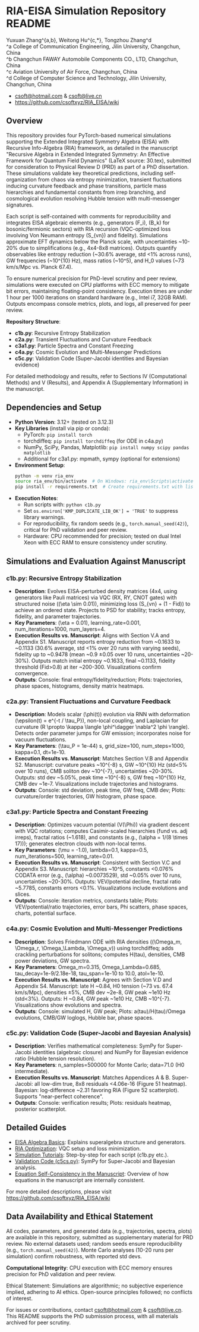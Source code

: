 # RIA-EISA Simulation Repository README

Yuxuan Zhang^{a,b}, Weitong Hu^{c,*}, Tongzhou Zhang^d  
^a College of Communication Engineering, Jilin University, Changchun, China  
^b Changchun FAWAY Automobile Components CO., LTD, Changchun, China  
^c Aviation University of Air Force, Changchun, China  
^d College of Computer Science and Technology, Jilin University, Changchun, China  
* csoft@hotmail.com & csoft@live.cn
* https://github.com/csoftxyz/RIA_EISA/wiki

## Overview

This repository provides four PyTorch-based numerical simulations supporting the Extended Integrated Symmetry Algebra (EISA) with Recursive Info-Algebra (RIA) framework, as detailed in the manuscript "Recursive Algebra in Extended Integrated Symmetry: An Effective Framework for Quantum Field Dynamics" (LaTeX source: 30.tex), submitted for consideration to Physical Review D (PRD) as part of a PhD dissertation. These simulations validate key theoretical predictions, including self-organization from chaos via entropy minimization, transient fluctuations inducing curvature feedback and phase transitions, particle mass hierarchies and fundamental constants from irrep branching, and cosmological evolution resolving Hubble tension with multi-messenger signatures.

Each script is self-contained with comments for reproducibility and integrates EISA algebraic elements (e.g., generators \(F_i\), \(B_k\) for bosonic/fermionic sectors) with RIA recursion (VQC-optimized loss involving Von Neumann entropy \(S_{vn}\) and fidelity). Simulations approximate EFT dynamics below the Planck scale, with uncertainties ~10-20% due to simplifications (e.g., 4x4-8x8 matrices). Outputs quantify observables like entropy reduction (~30.6% average, std <1% across runs), GW frequencies (~10^{10} Hz), mass ratios (~10^5), and H_0 values (~73 km/s/Mpc vs. Planck 67.4).

To ensure numerical precision for PhD-level scrutiny and peer review, simulations were executed on CPU platforms with ECC memory to mitigate bit errors, maintaining floating-point consistency. Execution times are under 1 hour per 1000 iterations on standard hardware (e.g., Intel i7, 32GB RAM). Outputs encompass console metrics, plots, and logs, all preserved for peer review.

**Repository Structure**:
- **c1b.py**: Recursive Entropy Stabilization
- **c2a.py**: Transient Fluctuations and Curvature Feedback
- **c3a1.py**: Particle Spectra and Constant Freezing
- **c4a.py**: Cosmic Evolution and Multi-Messenger Predictions
- **c5c.py**: Validation Code (Super-Jacobi identities and Bayesian evidence)

For detailed methodology and results, refer to Sections IV (Computational Methods) and V (Results), and Appendix A (Supplementary Information) in the manuscript.

## Dependencies and Setup

- **Python Version**: 3.12+ (tested on 3.12.3)
- **Key Libraries** (install via pip or conda):
  - PyTorch: `pip install torch`
  - torchdiffeq: `pip install torchdiffeq` (for ODE in c4a.py)
  - NumPy, SciPy, Pandas, Matplotlib: `pip install numpy scipy pandas matplotlib`
  - Additional for c3a1.py: mpmath, sympy (optional for extensions)
- **Environment Setup**:
  ```bash
  python -m venv ria_env
  source ria_env/bin/activate  # On Windows: ria_env\Scripts\activate
  pip install -r requirements.txt  # Create requirements.txt with listed packages
  ```
- **Execution Notes**:
  - Run scripts with: `python c1b.py`
  - Set `os.environ['KMP_DUPLICATE_LIB_OK'] = 'TRUE'` to suppress library warnings.
  - For reproducibility, fix random seeds (e.g., `torch.manual_seed(42)`), critical for PhD validation and peer review.
  - Hardware: CPU recommended for precision; tested on dual Intel Xeon with ECC RAM to ensure consistency under scrutiny.

## Simulations and Evaluation Against Manuscript

### c1b.py: Recursive Entropy Stabilization
- **Description**: Evolves EISA-perturbed density matrices (4x4, using generators like Pauli matrices) via VQC (RX, RY, CNOT gates) with structured noise (\(\eta \sim 0.01\)), minimizing loss \(S_{vn} + (1 - Fid)\) to achieve an ordered state. Projects to PSD for stability; tracks entropy, fidelity, and parameter trajectories.
- **Key Parameters**: \(\eta = 0.01\), learning_rate=0.001, num_iterations=1000, num_layers=4.
- **Execution Results vs. Manuscript**: Aligns with Section V.A and Appendix S1. Manuscript reports entropy reduction from ~0.1633 to ~0.1133 (30.6% average, std <1% over 20 runs with varying seeds), fidelity up to ~0.9478 (mean ~0.9 ±0.05 over 10 runs, uncertainties ~20-30%). Outputs match initial entropy ~0.1633, final ~0.1133, fidelity threshold (Fid>0.8) at iter ~200-300. Visualizations confirm convergence.
- **Outputs**: Console: final entropy/fidelity/reduction; Plots: trajectories, phase spaces, histograms, density matrix heatmaps.

### c2a.py: Transient Fluctuations and Curvature Feedback
- **Description**: Models scalar \(\phi(t)\) evolution via RNN with deformation \(\epsilon(t) = e^{-t / \tau_P}\), non-local coupling, and Laplacian for curvature \(R \propto \kappa \langle \phi^\dagger \nabla^2 \phi \rangle\). Detects order parameter jumps for GW emission; incorporates noise for vacuum fluctuations.
- **Key Parameters**: \(\tau_P = 1e-44\) s, grid_size=100, num_steps=1000, kappa=0.1, dt=1e-10.
- **Execution Results vs. Manuscript**: Matches Section V.B and Appendix S2. Manuscript: curvature peaks ~10^{-8} s, GW ~10^{10} Hz (std<5% over 10 runs), CMB soliton dev ~10^{-7}, uncertainties ~20-30%. Outputs: std dev ~5.05%, peak time ~10^{-8} s, GW freq ~10^{10} Hz, CMB dev ~1e-7. Visualizations include trajectories and histograms.
- **Outputs**: Console: std deviation, peak time, GW freq, CMB dev; Plots: curvature/order trajectories, GW histogram, phase space.

### c3a1.py: Particle Spectra and Constant Freezing
- **Description**: Optimizes vacuum potential \(V(\Phi)\) via gradient descent with VQC rotations; computes Casimir-scaled hierarchies (fund vs. adj irreps), fractal ratios (~1.618), and constants (e.g., \(\alpha = 1/(8 \times 17)\)); generates electron clouds with non-local terms.
- **Key Parameters**: \(\mu = -1.0\), lambda=0.1, kappa=0.5, num_iterations=500, learning_rate=0.01.
- **Execution Results vs. Manuscript**: Consistent with Section V.C and Appendix S3. Manuscript: hierarchies ~10^5, constants <0.076% CODATA error (e.g., \(\alpha\) ~0.0073529), std ~0.05% over 10 runs, uncertainties ~20-30%. Outputs: VEV/potential decline, fractal ratio ~5.7785, constants errors <0.1%. Visualizations include evolutions and slices.
- **Outputs**: Console: iteration metrics, constants table; Plots: VEV/potential/ratio trajectories, error bars, Phi scatters, phase spaces, charts, potential surface.

### c4a.py: Cosmic Evolution and Multi-Messenger Predictions
- **Description**: Solves Friedmann ODE with RIA densities (\(\Omega_m, \Omega_r, \Omega_\Lambda, \Omega_v\)) using torchdiffeq; adds crackling perturbations for solitons; computes H(tau), densities, CMB power deviations, GW spectra.
- **Key Parameters**: Omega_m=0.315, Omega_Lambda=0.685, tau_decay=1e-9/2.18e-18, tau_span=1e-10 to 10.0, atol=1e-10.
- **Execution Results vs. Manuscript**: Agrees with Section V.D and Appendix S4. Manuscript: late H ~0.84, H0 tension (~73 vs. 67.4 km/s/Mpc), densities ±5%, CMB dev ~2e-8, GW peak ~1e10 Hz (std<3%). Outputs: H ~0.84, GW peak ~1e10 Hz, CMB ~10^{-7}. Visualizations show evolutions and spectra.
- **Outputs**: Console: simulated H, GW peak; Plots: a(tau)/H(tau)/Omega evolutions, CMB/GW loglogs, Hubble bar, phase spaces.

### c5c.py: Validation Code (Super-Jacobi and Bayesian Analysis)
- **Description**: Verifies mathematical completeness: SymPy for Super-Jacobi identities (algebraic closure) and NumPy for Bayesian evidence ratio (Hubble tension resolution).
- **Key Parameters**: n_samples=500000 for Monte Carlo; data=71.0 (H0 intermediate).
- **Execution Results vs. Manuscript**: Matches Appendices A & B. Super-Jacobi: all low-dim true, 8x8 residuals <4.06e-16 (Figure 51 heatmap). Bayesian: log-difference ~2.31 favoring RIA (Figure 52 scatterplot). Supports "near-perfect coherence".
- **Outputs**: Console: verification results; Plots: residuals heatmap, posterior scatterplot.

## Detailed Guides
- [EISA Algebra Basics](https://github.com/csoftxyz/RIA_EISA/wiki/eisa_algebra.md): Explains superalgebra structure and generators.
- [RIA Optimization](https://github.com/csoftxyz/RIA_EISA/wiki/ria_optimization.md): VQC setup and loss minimization.
- [Simulation Tutorials](https://github.com/csoftxyz/RIA_EISA/wiki/simulations.md): Step-by-step for each script (c1b.py etc.).
- [Validation Code (c5cs.py)](https://github.com/csoftxyz/RIA_EISA/wiki/validation.md): SymPy for Super-Jacobi and Bayesian analysis.
- [Equation Self-Consistency in the Manuscript](https://github.com/csoftxyz/RIA_EISA/wiki/equation_self_consistency.md): Overview of how equations in the manuscript are internally consistent.

For more detailed descriptions, please visit  
https://github.com/csoftxyz/RIA_EISA/wiki

## Data Availability and Ethical Statement

All codes, parameters, and generated data (e.g., trajectories, spectra, plots) are available in this repository, submitted as supplementary material for PRD review. No external datasets used; random seeds ensure reproducibility (e.g., `torch.manual_seed(42)`). Monte Carlo analyses (10-20 runs per simulation) confirm robustness, with reported std devs.

**Computational Integrity**: CPU execution with ECC memory ensures precision for PhD validation and peer review.

Ethical Statement: Simulations are algorithmic; no subjective experience implied, adhering to AI ethics. Open-source principles followed; no conflicts of interest.

For issues or contributions, contact csoft@hotmail.com & csoft@live.cn. This README supports the PhD submission process, with all materials archived for peer scrutiny.
